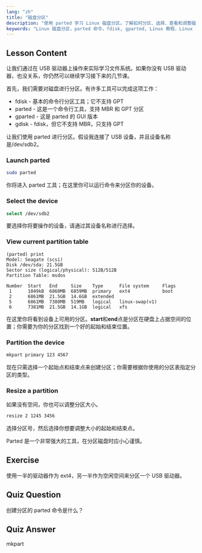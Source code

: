 ```yaml
---
lang: "zh"
title: "磁盘分区"
description: "使用 parted 学习 Linux 磁盘分区。了解如何分区、选择、查看和调整磁盘大小。通过这个适合初学者的指南开始吧！"
keywords: "Linux 磁盘分区，parted 命令，fdisk, gparted, Linux 教程，Linux 初学者，磁盘管理，Linux 指南"
---
```


## Lesson Content

让我们通过在 USB 驱动器上操作来实际学习文件系统。如果你没有 USB 驱动器，也没关系，你仍然可以继续学习接下来的几节课。

首先，我们需要对磁盘进行分区。有许多工具可以完成这项工作：

- fdisk - 基本的命令行分区工具；它不支持 GPT
- parted - 这是一个命令行工具，支持 MBR 和 GPT 分区
- gparted - 这是 parted 的 GUI 版本
- gdisk - fdisk，但它不支持 MBR，只支持 GPT

让我们使用 parted 进行分区。假设我连接了 USB 设备，并且设备名称是/dev/sdb2。

### Launch parted

```bash
sudo parted
```

你将进入 parted 工具；在这里你可以运行命令来分区你的设备。

### Select the device

```bash
select /dev/sdb2
```

要选择你将要操作的设备，请通过其设备名称进行选择。

### View current partition table

```plaintext
(parted) print
Model: Seagate (scsi)
Disk /dev/sda: 21.5GB
Sector size (logical/physical): 512B/512B
Partition Table: msdos

Number  Start   End     Size    Type      File system     Flags
 1      1049kB  6860MB  6859MB  primary   ext4            boot
 2      6861MB  21.5GB  14.6GB  extended
 5      6861MB  7380MB  519MB   logical   linux-swap(v1)
 6      7381MB  21.5GB  14.1GB  logical   xfs
```

在这里你将看到设备上可用的分区。**start**和**end**点是分区在硬盘上占据空间的位置；你需要为你的分区找到一个好的起始和结束位置。

### Partition the device

```bash
mkpart primary 123 4567
```

现在只需选择一个起始点和结束点来创建分区；你需要根据你使用的分区表指定分区的类型。

### Resize a partition

如果没有空间，你也可以调整分区大小。

```bash
resize 2 1245 3456
```

选择分区号，然后选择你想要调整大小的起始和结束点。

Parted 是一个非常强大的工具，在分区磁盘时应小心谨慎。

## Exercise

使用一半的驱动器作为 ext4，另一半作为空闲空间来分区一个 USB 驱动器。

## Quiz Question

创建分区的 parted 命令是什么？

## Quiz Answer

mkpart
